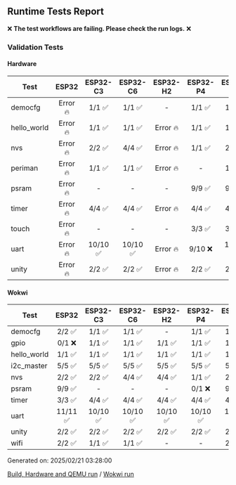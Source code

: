 ## Runtime Tests Report

:x: **The test workflows are failing. Please check the run logs.** :x:

### Validation Tests

#### Hardware

Test|ESP32|ESP32-C3|ESP32-C6|ESP32-H2|ESP32-P4|ESP32-S2|ESP32-S3
-|:-:|:-:|:-:|:-:|:-:|:-:|:-:
democfg|Error :fire:|1/1 :white_check_mark:|1/1 :white_check_mark:|-|1/1 :white_check_mark:|1/1 :white_check_mark:|Error :fire:
hello_world|Error :fire:|1/1 :white_check_mark:|1/1 :white_check_mark:|Error :fire:|1/1 :white_check_mark:|1/1 :white_check_mark:|Error :fire:
nvs|Error :fire:|2/2 :white_check_mark:|4/4 :white_check_mark:|Error :fire:|1/1 :white_check_mark:|2/2 :white_check_mark:|Error :fire:
periman|Error :fire:|1/1 :white_check_mark:|1/1 :white_check_mark:|Error :fire:|-|1/1 :white_check_mark:|Error :fire:
psram|Error :fire:|-|-|-|9/9 :white_check_mark:|9/9 :white_check_mark:|Error :fire:
timer|Error :fire:|4/4 :white_check_mark:|4/4 :white_check_mark:|Error :fire:|4/4 :white_check_mark:|4/4 :white_check_mark:|Error :fire:
touch|Error :fire:|-|-|-|3/3 :white_check_mark:|3/3 :white_check_mark:|Error :fire:
uart|Error :fire:|10/10 :white_check_mark:|10/10 :white_check_mark:|Error :fire:|9/10 :x:|10/11 :x:|Error :fire:
unity|Error :fire:|2/2 :white_check_mark:|2/2 :white_check_mark:|Error :fire:|2/2 :white_check_mark:|2/2 :white_check_mark:|Error :fire:
#### Wokwi

Test|ESP32|ESP32-C3|ESP32-C6|ESP32-H2|ESP32-P4|ESP32-S2|ESP32-S3
-|:-:|:-:|:-:|:-:|:-:|:-:|:-:
democfg|2/2 :white_check_mark:|1/1 :white_check_mark:|1/1 :white_check_mark:|-|1/1 :white_check_mark:|1/1 :white_check_mark:|1/1 :white_check_mark:
gpio|0/1 :x:|1/1 :white_check_mark:|1/1 :white_check_mark:|1/1 :white_check_mark:|1/1 :white_check_mark:|1/1 :white_check_mark:|1/1 :white_check_mark:
hello_world|1/1 :white_check_mark:|1/1 :white_check_mark:|1/1 :white_check_mark:|1/1 :white_check_mark:|1/1 :white_check_mark:|1/1 :white_check_mark:|1/1 :white_check_mark:
i2c_master|5/5 :white_check_mark:|5/5 :white_check_mark:|5/5 :white_check_mark:|5/5 :white_check_mark:|5/5 :white_check_mark:|5/5 :white_check_mark:|5/5 :white_check_mark:
nvs|2/2 :white_check_mark:|2/2 :white_check_mark:|4/4 :white_check_mark:|4/4 :white_check_mark:|1/1 :white_check_mark:|2/2 :white_check_mark:|3/3 :white_check_mark:
psram|9/9 :white_check_mark:|-|-|-|0/1 :x:|9/9 :white_check_mark:|0/1 :x:
timer|3/3 :white_check_mark:|4/4 :white_check_mark:|4/4 :white_check_mark:|4/4 :white_check_mark:|4/4 :white_check_mark:|4/4 :white_check_mark:|4/4 :white_check_mark:
uart|11/11 :white_check_mark:|10/10 :white_check_mark:|10/10 :white_check_mark:|10/10 :white_check_mark:|10/10 :white_check_mark:|10/10 :white_check_mark:|10/10 :white_check_mark:
unity|2/2 :white_check_mark:|2/2 :white_check_mark:|2/2 :white_check_mark:|2/2 :white_check_mark:|2/2 :white_check_mark:|2/2 :white_check_mark:|2/2 :white_check_mark:
wifi|2/2 :white_check_mark:|1/1 :white_check_mark:|1/1 :white_check_mark:|-|-|2/2 :white_check_mark:|3/3 :white_check_mark:


Generated on: 2025/02/21 03:28:00

[Build, Hardware and QEMU run](https://github.com/espressif/arduino-esp32/actions/runs/13448714759) / [Wokwi run](https://github.com/espressif/arduino-esp32/actions/runs/13449368227)
